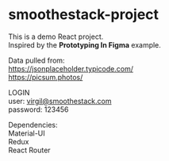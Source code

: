 # smoothestack-project
This is a demo React project. <br />
Inspired by the <strong>Prototyping In Figma</strong> example.

Data pulled from: <br />
https://jsonplaceholder.typicode.com/ <br />
https://picsum.photos/

LOGIN <br />
user: virgil@smoothestack.com <br />
password: 123456

Dependencies: <br />
Material-UI <br />
Redux <br />
React Router
